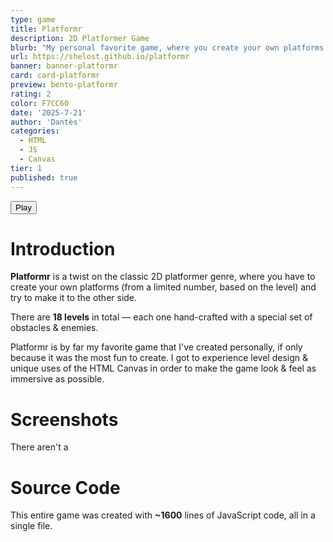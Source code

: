 ```yaml
---
type: game
title: Platformr
description: 2D Platformer Game
blurb: "My personal favorite game, where you create your own platforms. 18 handcrafted levels."
url: https://shelost.github.io/platformr
banner: banner-platformr
card: card-platformr
preview: bento-platformr
rating: 2
color: F7CC60
date: '2025-7-21'
author: 'Dantès'
categories:
  - HTML
  - JS
  - Canvas
tier: 1
published: true
---
```


<script>

  import Gallery from '$lib/components/Gallery.svelte'

  let images = [
    { url: 'platformr-1', caption: '' },
    { url: 'platformr-2', caption: '' },
    { url: 'platformr-3', caption: '' },
    { url: 'platformr-4', caption: '' },
    { url: 'platformr-5', caption: '' },
    { url: 'platformr-6', caption: '' },
    { url: 'platformr-7', caption: '' },
    { url: 'platformr-8', caption: '' },
  ]
</script>

<a href = 'https://shelost.github.io/platformr'>
  <button>
    Play
  </button>
</a>


# Introduction

**Platformr** is a twist on the classic 2D platformer genre, where you have to create your own platforms (from a limited number, based on the level) and
try to make it to the other side.

There are **18 levels** in total — each one hand-crafted with a special set of obstacles & enemies.

Platformr is by far my favorite game that I've created personally, if only because it was the most fun to create. I got to experience level design &
unique uses of the HTML Canvas in order to make the game look & feel as immersive as possible.


# Screenshots

There aren't a

<Gallery images = {images} col = 2 />

# Source Code

This entire game was created with **~1600** lines of JavaScript code, all in a single file.

&nbsp;

<!--
```ts
const canvas = document.getElementById("canvas");
const ctx = canvas.getContext("2d");
```
-->
